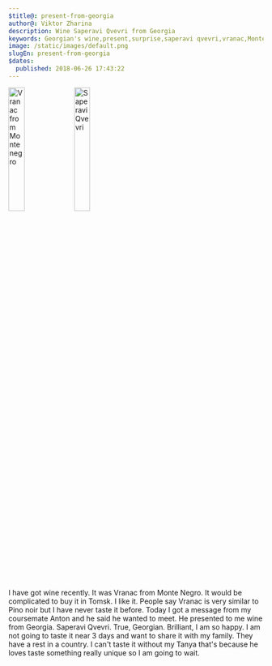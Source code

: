 ```yaml
---
$title@: present-from-georgia
author@: Viktor Zharina
description: Wine Saperavi Qvevri from Georgia
keywords: Georgian's wine,present,surprise,saperavi qvevri,vranac,Monte Negro
image: /static/images/default.png
slugEn: present-from-georgia
$dates:
  published: 2018-06-26 17:43:22
---
```

<div>
    <img width="25%" src="/static/images/orig/vranac.jpg" alt="Vranac from Monte negro" />
    <img width="25%" src="/static/images/orig/saperavi_qvevri.jpg" alt="Saperavi Qvevri" />
    <p>
        I have got wine recently. It was Vranac from Monte Negro. It would be complicated to buy it in Tomsk. I like it. People say Vranac is very similar to Pino noir but I have never taste it before.
        Today I got a message from my coursemate Anton and he said he wanted to meet. He presented to me wine from Georgia. Saperavi Qvevri. True, Georgian. Brilliant, I am so happy. I am not going to taste it near 3 days and want to share it with my family. They have a rest in a country. I can't taste it without my Tanya that's because he loves taste something really unique so I am going to wait.
    </p>
</div>